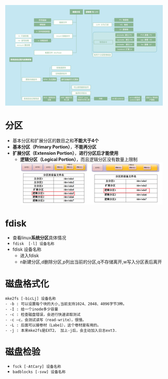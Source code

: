![](../photo/10_磁盘、逻辑卷和故障修复.png)

# 分区
- 基本分区和扩展分区的数目之和**不能大于4个**
- **基本分区（Primary Portion）**，**不能再分区**
- **扩展分区（Extension Portion）**，**进行分区后才能使用**
	- **逻辑分区（Logical Portion）**，而且逻辑分区没有数量上限制
![](../photo/Pasted%20image%2020230522160812.png)

# fdisk
- 查看linux**系统分区**具体情况
- `fdisk  [‐l] 设备名称`
- fdisk 设备名称
	- 进入fdisk
	- n新建分区,d删除分区,p列出当前的分区,q不存储离开,w写入分区表后离开

# 磁盘格式化
```
mke2fs [-bicLj] 设备名称	
- -b : 可以设置每个块的大小,当前支持1024、2048、4096字节3种。
- -I : 给一个inode多少容量
- -c : 检查磁盘错误，会进行快速读取测试
- -c –c，会测试读写（read-write），很慢。
- -L : 后面可以接卷材（Labe1），这个卷材是有用的。
- -j : 本来mke2fs是EXT2， 加上-j后，会主动加入日志ext3.
```

# 磁盘检验
- `fsck [-AtCary] 设备名称`
- `badblocks [-svw] 设备名称`